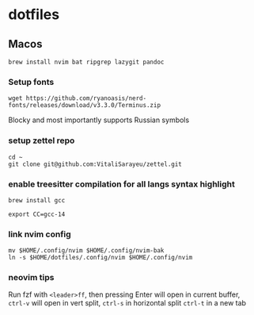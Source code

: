 # dotfiles

## Macos

```
brew install nvim bat ripgrep lazygit pandoc
```

### Setup fonts

```
wget https://github.com/ryanoasis/nerd-fonts/releases/download/v3.3.0/Terminus.zip
```

Blocky and most importantly supports Russian symbols

### setup zettel repo

```
cd ~
git clone git@github.com:VitaliSarayeu/zettel.git
```

### enable treesitter compilation for all langs syntax highlight

```
brew install gcc

export CC=gcc-14
```

### link nvim config

```
mv $HOME/.config/nvim $HOME/.config/nvim-bak
ln -s $HOME/dotfiles/.config/nvim $HOME/.config/nvim
```

### neovim tips

Run fzf with `<leader>ff`, then pressing Enter will open in current buffer, `ctrl-v` will open in vert split, `ctrl-s` in horizontal split `ctrl-t` in a new tab

